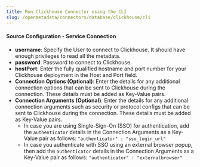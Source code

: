 ```yaml
---
title: Run Clickhouse Connector using the CLI
slug: /openmetadata/connectors/database/clickhouse/cli
---
```


<ConnectorIntro connector="Clickhouse" goal="CLI" hasUsage="true" hasProfiler="true" hasDBT="true" />

<Requirements />

<MetadataIngestionServiceDev service="database" connector="Clickhouse" goal="CLI"/>

<h4>Source Configuration - Service Connection</h4>

- **username**: Specify the User to connect to Clickhouse. It should have enough privileges to read all the metadata.
- **password**: Password to connect to Clickhouse.
- **hostPort**: Enter the fully qualified hostname and port number for your Clickhouse deployment in the Host and Port field.
- **Connection Options (Optional)**: Enter the details for any additional connection options that can be sent to Clickhouse during the connection. These details must be added as Key-Value pairs.
- **Connection Arguments (Optional)**: Enter the details for any additional connection arguments such as security or protocol configs that can be sent to Clickhouse during the connection. These details must be added as Key-Value pairs. 
  - In case you are using Single-Sign-On (SSO) for authentication, add the `authenticator` details in the Connection Arguments as a Key-Value pair as follows: `"authenticator" : "sso_login_url"`
  - In case you authenticate with SSO using an external browser popup, then add the `authenticator` details in the Connection Arguments as a Key-Value pair as follows: `"authenticator" : "externalbrowser"`

<MetadataIngestionConfig service="database" connector="Clickhouse" goal="CLI" hasUsage="true" hasProfiler="true" hasDBT="true"/>
